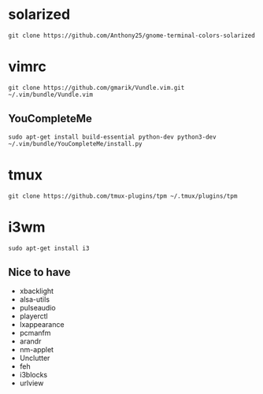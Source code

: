 # solarized

`git clone https://github.com/Anthony25/gnome-terminal-colors-solarized`

# vimrc

`git clone https://github.com/gmarik/Vundle.vim.git ~/.vim/bundle/Vundle.vim`

## YouCompleteMe

```
sudo apt-get install build-essential python-dev python3-dev
~/.vim/bundle/YouCompleteMe/install.py
```

# tmux

`git clone https://github.com/tmux-plugins/tpm ~/.tmux/plugins/tpm`

# i3wm

`sudo apt-get install i3`

## Nice to have

* xbacklight
* alsa-utils
* pulseaudio
* playerctl
* lxappearance
* pcmanfm
* arandr
* nm-applet
* Unclutter
* feh
* i3blocks
* urlview
